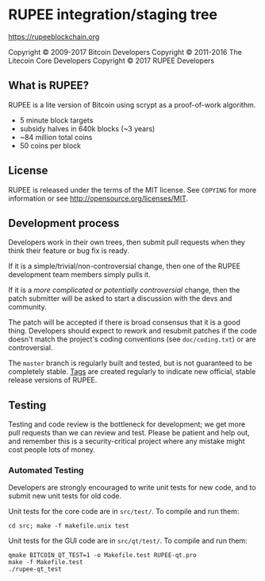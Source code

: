 RUPEE integration/staging tree
================================

https://rupeeblockchain.org

Copyright © 2009-2017 Bitcoin Developers
Copyright © 2011-2016 The Litecoin Core Developers
Copyright © 2017 RUPEE Developers

What is RUPEE?
----------------

RUPEE is a lite version of Bitcoin using scrypt as a proof-of-work algorithm.
 - 5 minute block targets
 - subsidy halves in 640k blocks (~3 years)
 - ~84 million total coins
 - 50 coins per block

License
-------

RUPEE is released under the terms of the MIT license. See `COPYING` for more
information or see http://opensource.org/licenses/MIT.

Development process
-------------------

Developers work in their own trees, then submit pull requests when they think
their feature or bug fix is ready.

If it is a simple/trivial/non-controversial change, then one of the RUPEE
development team members simply pulls it.

If it is a *more complicated or potentially controversial* change, then the patch
submitter will be asked to start a discussion with the devs and community.

The patch will be accepted if there is broad consensus that it is a good thing.
Developers should expect to rework and resubmit patches if the code doesn't
match the project's coding conventions (see `doc/coding.txt`) or are
controversial.

The `master` branch is regularly built and tested, but is not guaranteed to be
completely stable. [Tags](https://github.com/rupeedigitalassets/rupee) are created
regularly to indicate new official, stable release versions of RUPEE.

Testing
-------

Testing and code review is the bottleneck for development; we get more pull
requests than we can review and test. Please be patient and help out, and
remember this is a security-critical project where any mistake might cost people
lots of money.

### Automated Testing

Developers are strongly encouraged to write unit tests for new code, and to
submit new unit tests for old code.

Unit tests for the core code are in `src/test/`. To compile and run them:

    cd src; make -f makefile.unix test

Unit tests for the GUI code are in `src/qt/test/`. To compile and run them:

    qmake BITCOIN_QT_TEST=1 -o Makefile.test RUPEE-qt.pro
    make -f Makefile.test
    ./rupee-qt_test

